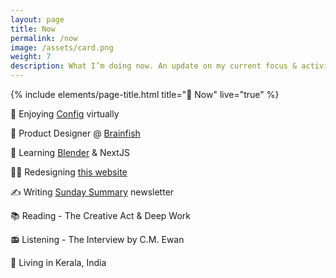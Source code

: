 ```yaml
---
layout: page
title: Now
permalink: /now
image: /assets/card.png
weight: 7
description: What I’m doing now. An update on my current focus & activities
---
```


{% include elements/page-title.html title="🌱 Now" live="true" %}

🍿 Enjoying [Config](https://config.figma.com/) virtually

📐 Product Designer @ [Brainfish](https://www.brainfi.sh/)

🧠 Learning [Blender](/3d) & NextJS

👨‍💻 Redesigning [this website](https://twitter.com/vyshnav_xyz/status/1605566892361539585)

✍️ Writing [Sunday Summary](https://vyshnav.substack.com/) newsletter

📚 Reading - The Creative Act & Deep Work

📻 Listening - The Interview by C.M. Ewan

📍 Living in Kerala, India